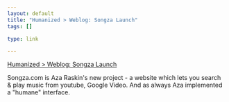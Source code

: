 ```yaml
--- 
layout: default
title: "Humanized > Weblog: Songza Launch"
tags: []

type: link

---
```

<a href="http://humanized.com/weblog/2007/11/13/songza-launch/">Humanized > Weblog: Songza Launch</a>

Songza.com is Aza Raskin's new project - a website which lets you search & play music from youtube, Google Video. And as always Aza implemented a "humane" interface.
